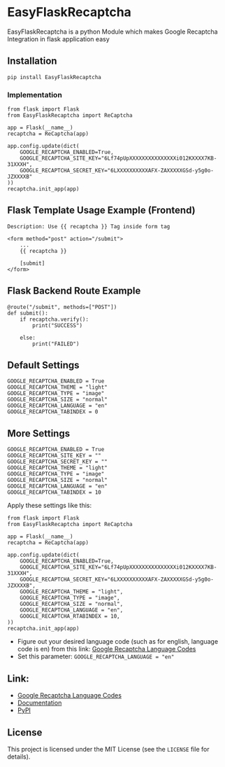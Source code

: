 # EasyFlaskRecaptcha
EasyFlaskRecaptcha is a python Module which makes Google Recaptcha Integration in flask application easy

## Installation

```
pip install EasyFlaskRecaptcha
```

### Implementation
```
from flask import Flask
from EasyFlaskRecaptcha import ReCaptcha

app = Flask(__name__)
recaptcha = ReCaptcha(app)

app.config.update(dict(
    GOOGLE_RECAPTCHA_ENABLED=True,
    GOOGLE_RECAPTCHA_SITE_KEY="6Lf74pUpXXXXXXXXXXXXXXXi012KXXXX7KB-31XXXH",
    GOOGLE_RECAPTCHA_SECRET_KEY="6LXXXXXXXXXXAFX-ZAXXXXXGSd-y5g0o-JZXXXXB"
))
recaptcha.init_app(app)
```
    
## Flask Template Usage Example (Frontend)
```
Description: Use {{ recaptcha }} Tag inside form tag
```

```
<form method="post" action="/submit">
    ...
    {{ recaptcha }}

    [submit]
</form>
```

## Flask Backend Route Example
```
@route("/submit", methods=["POST"])
def submit():
    if recaptcha.verify():
        print("SUCCESS") 
            
    else:
        print("FAILED")
```

## Default Settings
```
GOOGLE_RECAPTCHA_ENABLED = True
GOOGLE_RECAPTCHA_THEME = "light"
GOOGLE_RECAPTCHA_TYPE = "image"
GOOGLE_RECAPTCHA_SIZE = "normal"
GOOGLE_RECAPTCHA_LANGUAGE = "en"
GOOGLE_RECAPTCHA_TABINDEX = 0
```

## More Settings

```
GOOGLE_RECAPTCHA_ENABLED = True
GOOGLE_RECAPTCHA_SITE_KEY = ""
GOOGLE_RECAPTCHA_SECRET_KEY = ""
GOOGLE_RECAPTCHA_THEME = "light"
GOOGLE_RECAPTCHA_TYPE = "image"
GOOGLE_RECAPTCHA_SIZE = "normal"
GOOGLE_RECAPTCHA_LANGUAGE = "en"
GOOGLE_RECAPTCHA_TABINDEX = 10
```

Apply these settings like this:
```
from flask import Flask
from EasyFlaskRecaptcha import ReCaptcha

app = Flask(__name__)
recaptcha = ReCaptcha(app)

app.config.update(dict(
    GOOGLE_RECAPTCHA_ENABLED=True,
    GOOGLE_RECAPTCHA_SITE_KEY="6Lf74pUpXXXXXXXXXXXXXXXi012KXXXX7KB-31XXXH",
    GOOGLE_RECAPTCHA_SECRET_KEY="6LXXXXXXXXXXAFX-ZAXXXXXGSd-y5g0o-JZXXXXB",
    GOOGLE_RECAPTCHA_THEME = "light",
    GOOGLE_RECAPTCHA_TYPE = "image",
    GOOGLE_RECAPTCHA_SIZE = "normal",
    GOOGLE_RECAPTCHA_LANGUAGE = "en",
    GOOGLE_RECAPTCHA_RTABINDEX = 10,
))
recaptcha.init_app(app)
```

- Figure out your desired language code (such as for english, language code is en) from this link: [Google Recaptcha Language Codes](https://developers.google.com/recaptcha/docs/language)
- Set this parameter: `GOOGLE_RECAPTCHA_LANGUAGE = "en"`

## Link:

* [Google Recaptcha Language Codes](https://developers.google.com/recaptcha/docs/language)
* [Documentation](https://github.com/PushpenderIndia/EasyFlaskRecaptcha)
* [PyPI](https://pypi.org/project/EasyFlaskRecaptcha/)

## License

This project is licensed under the MIT License (see the `LICENSE` file for details).